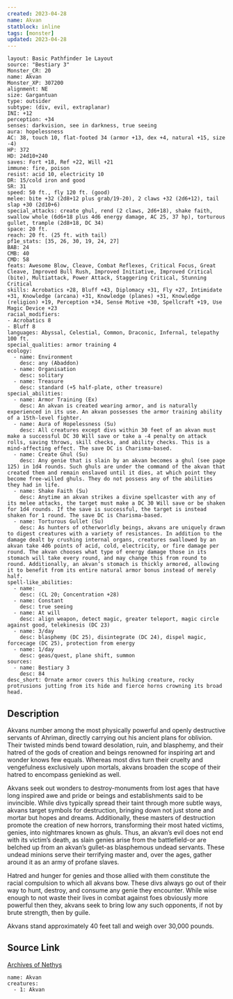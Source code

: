```yaml
---
created: 2023-04-28
name: Akvan
statblock: inline
tags: [monster]
updated: 2023-04-28
---
```

```statblock
layout: Basic Pathfinder 1e Layout
source: "Bestiary 3"
Monster_CR: 20
name: Akvan
Monster_XP: 307200
alignment: NE
size: Gargantuan
type: outsider
subtype: (div, evil, extraplanar)
INI: +12
perception: +34
senses: darkvision, see in darkness, true seeing
aura: hopelessness
AC: 38, touch 10, flat-footed 34 (armor +13, dex +4, natural +15, size -4)
HP: 372
HD: 24d10+240
saves: Fort +18, Ref +22, Will +21
immune: fire, poison
resist: acid 10, electricity 10
DR: 15/cold iron and good
SR: 31
speed: 50 ft., fly 120 ft. (good)
melee: bite +32 (2d8+12 plus grab/19-20), 2 claws +32 (2d6+12), tail slap +30 (2d10+6)
special_attacks: create ghul, rend (2 claws, 2d6+18), shake faith, swallow whole (6d6+18 plus 4d6 energy damage, AC 25, 37 hp), torturous gullet, trample (2d8+18, DC 34)
space: 20 ft.
reach: 20 ft. (25 ft. with tail)
pf1e_stats: [35, 26, 30, 19, 24, 27]
BAB: 24
CMB: 40
CMD: 58
feats: Awesome Blow, Cleave, Combat Reflexes, Critical Focus, Great Cleave, Improved Bull Rush, Improved Initiative, Improved Critical (bite), Multiattack, Power Attack, Staggering Critical, Stunning Critical
skills: Acrobatics +28, Bluff +43, Diplomacy +31, Fly +27, Intimidate +31, Knowledge (arcana) +31, Knowledge (planes) +31, Knowledge (religion) +19, Perception +34, Sense Motive +30, Spellcraft +19, Use Magic Device +23
racial_modifiers:
- Acrobatics 8
- Bluff 8
languages: Abyssal, Celestial, Common, Draconic, Infernal, telepathy 100 ft.
special_qualities: armor training 4
ecology:
  - name: Environment
    desc: any (Abaddon)
  - name: Organisation
    desc: solitary
  - name: Treasure
    desc: standard (+5 half-plate, other treasure)
special_abilities:
  - name: Armor Training (Ex)
    desc: An akvan is created wearing armor, and is naturally experienced in its use. An akvan possesses the armor training ability of a 15th-level fighter.
  - name: Aura of Hopelessness (Su)
    desc: All creatures except divs within 30 feet of an akvan must make a successful DC 30 Will save or take a -4 penalty on attack rolls, saving throws, skill checks, and ability checks. This is a mind-affecting effect. The save DC is Charisma-based.
  - name: Create Ghul (Su)
    desc: Any genie that is slain by an akvan becomes a ghul (see page 125) in 1d4 rounds. Such ghuls are under the command of the akvan that created them and remain enslaved until it dies, at which point they become free-willed ghuls. They do not possess any of the abilities they had in life.
  - name: Shake Faith (Su)
    desc: Anytime an akvan strikes a divine spellcaster with any of its melee attacks, the target must make a DC 30 Will save or be shaken for 1d4 rounds. If the save is successful, the target is instead shaken for 1 round. The save DC is Charisma-based.
  - name: Torturous Gullet (Su)
    desc: As hunters of otherworldly beings, akvans are uniquely drawn to digest creatures with a variety of resistances. In addition to the damage dealt by crushing internal organs, creatures swallowed by an akvan take 4d6 points of acid, cold, electricity, or fire damage per round. The akvan chooses what type of energy damage those in its stomach will take every round, and may change this from round to round. Additionally, an akvan’s stomach is thickly armored, allowing it to benefit from its entire natural armor bonus instead of merely half.
spell-like_abilities:
  - name:
    desc: (CL 20; Concentration +28)
  - name: Constant
    desc: true seeing
  - name: At will
    desc: align weapon, detect magic, greater teleport, magic circle against good, telekinesis (DC 23)
  - name: 3/day
    desc: blasphemy (DC 25), disintegrate (DC 24), dispel magic, forcecage (DC 25), protection from energy
  - name: 1/day
    desc: geas/quest, plane shift, summon
sources:
  - name: Bestiary 3
    desc: 84
desc_short: Ornate armor covers this hulking creature, rocky protrusions jutting from its hide and fierce horns crowning its broad head.
```
## Description
Akvans number among the most physically powerful and openly destructive servants of Ahriman, directly carrying out his ancient plans for oblivion. Their twisted minds bend toward desolation, ruin, and blasphemy, and their hatred of the gods of creation and beings renowned for inspiring art and wonder knows few equals. Whereas most divs turn their cruelty and vengefulness exclusively upon mortals, akvans broaden the scope of their hatred to encompass geniekind as well.

Akvans seek out wonders to destroy-monuments from lost ages that have long inspired awe and pride or beings and establishments said to be invincible. While divs typically spread their taint through more subtle ways, akvans target symbols for destruction, bringing down not just stone and mortar but hopes and dreams. Additionally, these masters of destruction promote the creation of new horrors, transforming their most hated victims, genies, into nightmares known as ghuls. Thus, an akvan’s evil does not end with its victim’s death, as slain genies arise from the battlefield-or are belched up from an akvan’s gullet-as blasphemous undead servants. These undead minions serve their terrifying master and, over the ages, gather around it as an army of profane slaves.

Hatred and hunger for genies and those allied with them constitute the racial compulsion to which all akvans bow. These divs always go out of their way to hunt, destroy, and consume any genie they encounter. While wise enough to not waste their lives in combat against foes obviously more powerful then they, akvans seek to bring low any such opponents, if not by brute strength, then by guile.

Akvans stand approximately 40 feet tall and weigh over 30,000 pounds.
## Source Link
[Archives of Nethys](https://aonprd.com/MonsterDisplay.aspx?ItemName=Akvan)
```encounter-table
name: Akvan
creatures:
  - 1: Akvan
```
